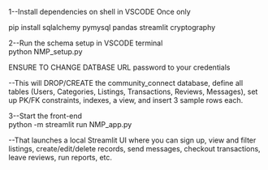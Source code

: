 1--Install dependencies on shell in VSCODE Once only  
  
pip install sqlalchemy pymysql pandas streamlit cryptography  

2--Run the schema setup in VSCODE terminal  
python NMP_setup.py  
  
ENSURE TO CHANGE DATBASE URL password to your credentials  
  
--This will DROP/CREATE the community_connect database, define all tables (Users, Categories, Listings, Transactions, Reviews, Messages), set up PK/FK constraints, indexes, a view, and insert 3 sample rows each.  
  
3--Start the front-end  
python -m streamlit run NMP_app.py  
  
--That launches a local Streamlit UI where you can sign up, view and filter listings, create/edit/delete records, send messages, checkout transactions, leave reviews, run reports, etc.  